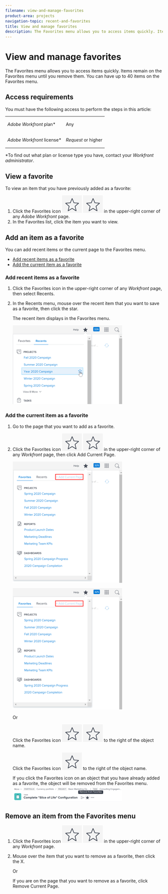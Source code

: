 ```yaml
---
filename: view-and-manage-favorites
product-area: projects
navigation-topic: recent-and-favorites
title: View and manage favorites
description: The Favorites menu allows you to access items quickly. Items remain on the Favorites menu until you remove them. You can have up to 40 items on the Favorites menu.
---
```


# View and manage favorites

The Favorites menu allows you to access items quickly. Items remain on the Favorites menu until you remove them. You can have up to 40 items on the Favorites menu.

## Access requirements

You must have the following access to perform the steps in this article:

<table cellspacing="0"> 
 <col> 
 </col> 
 <col> 
 </col> 
 <tbody> 
  <tr> 
   <td role="rowheader"><em>Adobe Workfront</em> plan*</td> 
   <td> <p>Any</p> </td> 
  </tr> 
  <tr> 
   <td role="rowheader"><em>Adobe Workfront</em> license*</td> 
   <td> <p><em>Request</em> or higher</p> </td> 
  </tr> 
 </tbody> 
</table>

&#42;To find out what plan or license type you have, contact your *Workfront administrator*.

## View a favorite

To view an item that you have previously added as a favorite:

<ol> 
 <li value="1">Click the <span class="bold">Favorites</span> icon <draft-comment>
   <img src="assets/favorites-icon.png" data-mc-conditions="QuicksilverOrClassic.Quicksilver">
  </draft-comment><img src="assets/favorites-icon.png" data-mc-conditions="QuicksilverOrClassic.Quicksilver"> in the upper-right corner of any <em>Adobe Workfront</em> page.<br></li> 
 <li value="2">In the Favorites list, click the item you want to view.</li> 
</ol>

## Add an item as a favorite

You can add recent items or the current page to the Favorites menu.

* [Add recent items as a favorite](#adding-recent-items-as-a-favorite) 
* [Add the current item as a favorite](#adding-the-current-item-as-a-favorite)

### Add recent items as a favorite

<!--
<ol data-mc-conditions="QuicksilverOrClassic.Quicksilver">
<li value="1">Click the <span class="bold">Favorites</span> icon in the upper-right corner of any <em>Workfront</em> page, then select <span class="bold">Recents</span>.</li>
<li value="2"> <p>In the <span class="bold">Recents</span> menu, mouse over the recent item that you want to save as a favorite, then click the star.</p> <p>The recent item displays in the Favorites menu.</p> <p> <img src="assets/favorite-recent-item-350x252.png" style="width: 350;height: 252;"> </p> </li>
</ol>
-->

<ol data-mc-conditions="QuicksilverOrClassic.Quicksilver"> 
 <li value="1">Click the <span class="bold">Favorites</span> icon in the upper-right corner of any <em>Workfront</em> page, then select <span class="bold">Recents</span>.</li> 
 <li value="2"> <p>In the <span class="bold">Recents</span> menu, mouse over the recent item that you want to save as a favorite, then click the star.</p> <p>The recent item displays in the Favorites menu.</p> <p> <img src="assets/favorite-recent-item-350x252.png" style="width: 350;height: 252;"> </p> </li> 
</ol>

### Add the current item as a favorite

<ol> 
 <li value="1">Go to the page that you want to add as a favorite.</li> 
 <li value="2"> <p>Click the <span class="bold">Favorites</span> icon <draft-comment>
    <img src="assets/favorites-icon.png" data-mc-conditions="QuicksilverOrClassic.Quicksilver">
   </draft-comment><img src="assets/favorites-icon.png" data-mc-conditions="QuicksilverOrClassic.Quicksilver"> in the upper-right corner of any <em>Workfront</em> page, then click <span class="bold">Add Current Page</span>.</p> <draft-comment>
   <p data-mc-conditions="QuicksilverOrClassic.Draft mode,QuicksilverOrClassic.Quicksilver"> <img src="assets/add-current-page-favorite-350x388.png" style="width: 350;height: 388;"> </p>
  </draft-comment><p data-mc-conditions="QuicksilverOrClassic.Draft mode,QuicksilverOrClassic.Quicksilver"> <img src="assets/add-current-page-favorite-350x388.png" style="width: 350;height: 388;"> </p> <p>Or</p> <draft-comment>
   <p data-mc-conditions="QuicksilverOrClassic.Quicksilver">Click the <span class="bold">Favorites</span> icon <draft-comment>
     <img src="assets/favorites-icon.png" data-mc-conditions="QuicksilverOrClassic.Quicksilver">
    </draft-comment><img src="assets/favorites-icon.png" data-mc-conditions="QuicksilverOrClassic.Quicksilver"> to the right of the object name.</p>
  </draft-comment><p data-mc-conditions="QuicksilverOrClassic.Quicksilver">Click the <span class="bold">Favorites</span> icon <img src="assets/favorites-icon.png" data-mc-conditions="QuicksilverOrClassic.Quicksilver"> to the right of the object name.</p> <note type="note">
   If you click the 
   <span class="bold">Favorites</span> icon on an object that you have already added as a favorite, the object will be removed from the Favorites menu.
   <br>
   <img src="assets/nwe-remove-from-favorites-350x52.png" style="width: 350;height: 52;">
   <br>
  </note> </li> 
</ol>

## Remove an item from the Favorites menu

<ol> 
 <li value="1">Click the <span class="bold">Favorites</span> icon <draft-comment>
   <img src="assets/favorites-icon.png" data-mc-conditions="QuicksilverOrClassic.Quicksilver">
  </draft-comment><img src="assets/favorites-icon.png" data-mc-conditions="QuicksilverOrClassic.Quicksilver"> in the upper-right corner of any <em>Workfront</em> page.<br></li> 
 <li value="2"> <p>Mouse over the item that you want to remove as a favorite, then click the <span class="bold">X</span>.</p> <p>Or</p> <p>If you are on the page that you want to remove as a favorite, click <span class="bold">Remove Current Page</span>.</p> </li> 
</ol>

